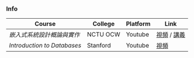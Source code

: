 ### Info

| Course | College | Platform | Link |  
| --- | --- | --- | --- | 
| *嵌入式系統設計概論與實作* | NCTU OCW | Youtube | [視頻](https://www.youtube.com/playlist?list=PLj6E8qlqmkFsMfCCZ1_UmYpj7Vl7tPU5u) / [講義](http://ocw.nctu.edu.tw/course_detail.php?bgid=9&gid=0&nid=246) |
| *Introduction to Databases* | Stanford | Youtube | [視頻](https://www.youtube.com/playlist?list=PLroEs25KGvwzmvIxYHRhoGTz9w8LeXek0) |

